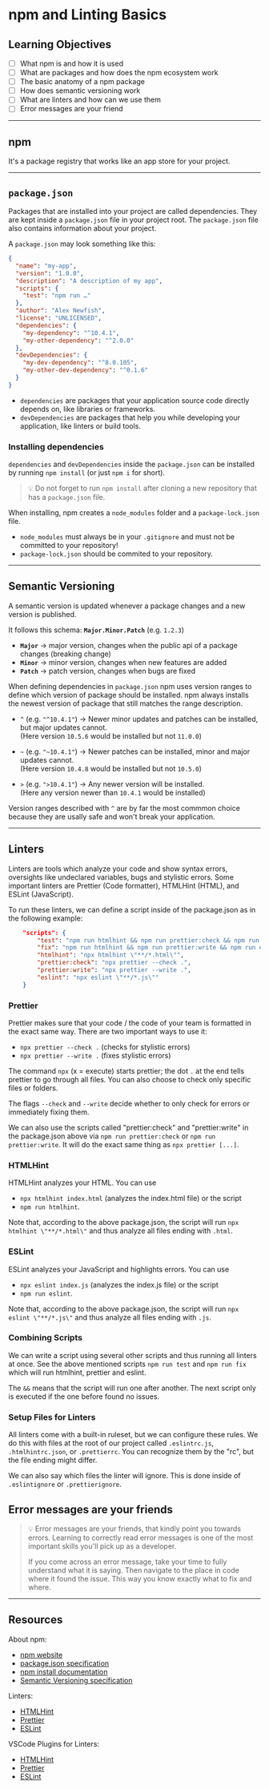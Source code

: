 # npm and Linting Basics

## Learning Objectives

- [ ] What npm is and how it is used
- [ ] What are packages and how does the npm ecosystem work
- [ ] The basic anatomy of a npm package
- [ ] How does semantic versioning work
- [ ] What are linters and how can we use them
- [ ] Error messages are your friend

---

## npm

It's a package registry that works like an app store for your project.

---

## `package.json`

Packages that are installed into your project are called dependencies. They are kept inside a
`package.json` file in your project root. The `package.json` file also contains information about
your project.

A `package.json` may look something like this:

```json
{
  "name": "my-app",
  "version": "1.0.0",
  "description": "A description of my app",
  "scripts": {
    "test": "npm run …"
  },
  "author": "Alex Newfish",
  "license": "UNLICENSED",
  "dependencies": {
    "my-dependency": "^10.4.1",
    "my-other-dependency": "^2.0.0"
  },
  "devDependencies": {
    "my-dev-dependency": "^8.0.105",
    "my-other-dev-dependency": "^0.1.6"
  }
}
```

- `dependencies` are packages that your application source code directly depends on, like libraries
  or frameworks.
- `devDependencies` are packages that help you while developing your application, like linters or
  build tools.

### Installing dependencies

`dependencies` and `devDependencies` inside the `package.json` can be installed by running
`npm install` (or just `npm i` for short).

> 💡 Do not forget to run `npm install` after cloning a new repository that has a `package.json`
> file.

When installing, npm creates a `node_modules` folder and a `package-lock.json` file.

- `node_modules` must always be in your `.gitignore` and must not be committed to your repository!
- `package-lock.json` should be commited to your repository.

---

## Semantic Versioning

A semantic version is updated whenever a package changes and a new version is published.

It follows this schema: **`Major.Minor.Patch`** (e.g. `1.2.3`)

- **`Major`** → major version, changes when the public api of a package changes (breaking change)
- **`Minor`** → minor version, changes when new features are added
- **`Patch`** → patch version, changes when bugs are fixed

When defining dependencies in `package.json` npm uses version ranges to define which version of
package should be installed. npm always installs the newest version of package that still matches
the range description.

- `^` (e.g. `"^10.4.1"`) → Newer minor updates and patches can be installed, but major updates
  cannot.  
  (Here version `10.5.6` would be installed but not `11.0.0`)

- `~` (e.g. `"~10.4.1"`) → Newer patches can be installed, minor and major updates cannot.  
  (Here version `10.4.8` would be installed but not `10.5.0`)

- `>` (e.g. `">10.4.1"`) → Any newer version will be installed.  
  (Here any version newer than `10.4.1` would be installed)

Version ranges described with `^` are by far the most commmon choice because they are usally safe
and won't break your application.

---

## Linters

Linters are tools which analyze your code and show syntax errors, oversights like undeclared
variables, bugs and stylistic errors. Some important linters are Prettier (Code formatter), HTMLHint
(HTML), and ESLint (JavaScript).

To run these linters, we can define a script inside of the package.json as in the following example:

```json
	"scripts": {
		"test": "npm run htmlhint && npm run prettier:check && npm run eslint",
		"fix": "npm run htmlhint && npm run prettier:write && npm run eslint",
		"htmlhint": "npx htmlhint \"**/*.html\"",
		"prettier:check": "npx prettier --check .",
		"prettier:write": "npx prettier --write .",
		"eslint": "npx eslint \"**/*.js\""
	}
```

### Prettier

Prettier makes sure that your code / the code of your team is formatted in the exact same way. There
are two important ways to use it:

- `npx prettier --check .` (checks for stylistic errors)
- `npx prettier --write .` (fixes stylistic errors)

The command `npx` (x = execute) starts prettier; the dot `.` at the end tells prettier to go through
all files. You can also choose to check only specific files or folders.

The flags `--check` and `--write` decide whether to only check for errors or immediately fixing
them.

We can also use the scripts called "prettier:check" and "prettier:write" in the package.json above
via `npm run prettier:check` or `npm run prettier:write`. It will do the exact same thing as
`npx prettier [...]`.

### HTMLHint

HTMLHint analyzes your HTML. You can use

- `npx htmlhint index.html` (analyzes the index.html file) or the script
- `npm run htmlhint`.

Note that, according to the above package.json, the script will run `npx htmlhint \"**/*.html\"` and
thus analyze all files ending with `.html`.

### ESLint

ESLint analyzes your JavaScript and highlights errors. You can use

- `npx eslint index.js` (analyzes the index.js file) or the script
- `npm run eslint`.

Note that, according to the above package.json, the script will run `npx eslint \"**/*.js\"` and
thus analyze all files ending with `.js`.

### Combining Scripts

We can write a script using several other scripts and thus running all linters at once. See the
above mentioned scripts `npm run test` and `npm run fix` which will run htmlhint, prettier and
eslint.

The `&&` means that the script will run one after another. The next script only is executed if the
one before found no issues.

### Setup Files for Linters

All linters come with a built-in ruleset, but we can configure these rules. We do this with files at
the root of our project called `.eslintrc.js`, `.htmlhintrc.json`, or `.prettierrc`. You can
recognize them by the "rc", but the file ending might differ.

We can also say which files the linter will ignore. This is done inside of `.eslintignore` or
`.prettierignore`.

## Error messages are your friends

> 💡 Error messages are your friends, that kindly point you towards errors. Learning to correctly
> read error messages is one of the most important skills you'll pick up as a developer.
>
> If you come across an error message, take your time to fully understand what it is saying. Then
> navigate to the place in code where it found the issue. This way you know exactly what to fix and
> where.

---

## Resources

About npm:

- [npm website](https://www.npmjs.com/)
- [package.json specification](https://docs.npmjs.com/cli/v8/configuring-npm/package-json)
- [npm install documentation](https://docs.npmjs.com/cli/v8/commands/npm-install)
- [Semantic Versioning specification](https://semver.org/)

Linters:

- [HTMLHint](https://htmlhint.com/docs/user-guide/getting-started)
- [Prettier](https://prettier.io/docs/en/install.html)
- [ESLint](https://eslint.org/docs/latest/user-guide/command-line-interface)

VSCode Plugins for Linters:

- [HTMLHint](https://marketplace.visualstudio.com/items?itemName=HTMLHint.vscode-htmlhint)
- [Prettier](https://marketplace.visualstudio.com/items?itemName=esbenp.prettier-vscode)
- [ESLint](https://marketplace.visualstudio.com/items?itemName=dbaeumer.vscode-eslint)

